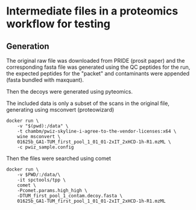 # Intermediate files in a proteomics workflow for testing

## Generation

The original raw file was downloaded from PRIDE (prosit paper) and the corresponding fasta file was generated using the QC peptides for the run, the expected peptides for the "packet" and contaminants were appended (fasta bundled with maxquant).

Then the decoys were generated using pyteomics.

The included data is only a subset of the scans in the original file, generating using msconvert (proteowizard)

```shell
docker run \
    -v "$(pwd):/data" \
    -t chambm/pwiz-skyline-i-agree-to-the-vendor-licenses:x64 \
    wine msconvert \
    01625b_GA1-TUM_first_pool_1_01_01-2xIT_2xHCD-1h-R1.mzML \
    -c pwiz_sample.config
```

Then the files were searched using comet

```shell
docker run \
    -v $PWD/:/data/\
    -it spctools/tpp \
    comet \
    -Pcomet.params.high_high \
    -DTUM_first_pool_1_contam.decoy.fasta \
    01625b_GA1-TUM_first_pool_1_01_01-2xIT_2xHCD-1h-R1.mzML
```
